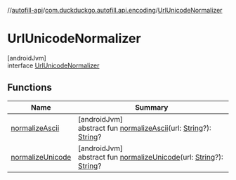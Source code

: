 //[autofill-api](../../../index.md)/[com.duckduckgo.autofill.api.encoding](../index.md)/[UrlUnicodeNormalizer](index.md)

# UrlUnicodeNormalizer

[androidJvm]\
interface [UrlUnicodeNormalizer](index.md)

## Functions

| Name | Summary |
|---|---|
| [normalizeAscii](normalize-ascii.md) | [androidJvm]<br>abstract fun [normalizeAscii](normalize-ascii.md)(url: [String](https://kotlinlang.org/api/latest/jvm/stdlib/kotlin/-string/index.html)?): [String](https://kotlinlang.org/api/latest/jvm/stdlib/kotlin/-string/index.html)? |
| [normalizeUnicode](normalize-unicode.md) | [androidJvm]<br>abstract fun [normalizeUnicode](normalize-unicode.md)(url: [String](https://kotlinlang.org/api/latest/jvm/stdlib/kotlin/-string/index.html)?): [String](https://kotlinlang.org/api/latest/jvm/stdlib/kotlin/-string/index.html)? |
